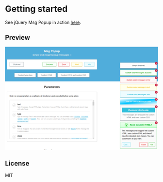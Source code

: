 # Getting started

See jQuery Msg Popup in action [here](#).

## Preview

![Preview](https://github.com/rafaelfndev/jquery-msgpopup/blob/master/docs/images/print.png?raw=true)

## License
MIT
